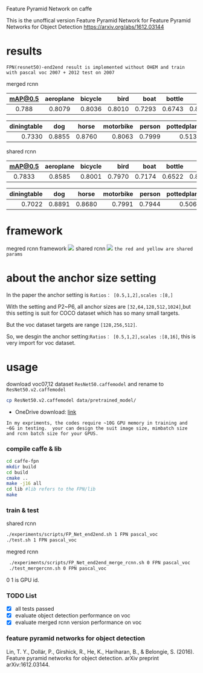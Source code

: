 Feature Pyramid Network on caffe

This is the unoffical version  Feature Pyramid Network for Feature Pyramid Networks for Object Detection https://arxiv.org/abs/1612.03144

# results
`FPN(resnet50)-end2end result is implemented without OHEM and train with pascal voc 2007 + 2012 test on 2007`

merged rcnn

|mAP@0.5|aeroplane|bicycle|bird|boat|bottle|bus|car|cat|chair|cow|
|:--:|:-------:| -----:| --:| --:|-----:|--:|--:|--:|----:|--:|
|0.788|0.8079| 0.8036| 0.8010| 0.7293|0.6743|0.8680|0.8766|0.8967|0.6122|0.8646|

|diningtable|dog |horse|motorbike|person |pottedplant|sheep|sofa|train|tv|
|----------:|:--:|:---:| -------:| -----:| -------:|----:|---:|----:|--:|
|0.7330|0.8855|0.8760| 0.8063| 0.7999| 0.5138|0.7905|0.7755|0.8637|0.7736|


shared rcnn

|mAP@0.5|aeroplane|bicycle|bird|boat|bottle|bus|car|cat|chair|cow|
|:--:|:-------:| -----:| --:| --:|-----:|--:|--:|--:|----:|--:|
|0.7833|0.8585| 0.8001| 0.7970| 0.7174|0.6522|0.8668|0.8768|0.8929|0.5842|0.8658|

|diningtable|dog |horse|motorbike|person |pottedplant|sheep|sofa|train|tv|
|----------:|:--:|:---:| -------:| -----:| -------:|----:|---:|----:|--:|
|0.7022|0.8891|0.8680| 0.7991| 0.7944| 0.5065|0.7896|0.7707|0.8697|0.7653|
# framework
megred rcnn framework
![](merge_rcnn_framework.png)
shared rcnn
![](framework.png)
`the red and yellow are shared params`
# about the anchor size setting
In the paper the anchor setting is `Ratios： [0.5,1,2],scales :[8,]`

With the setting and P2~P6, all anchor sizes are  `[32,64,128,512,1024]`,but this setting is suit for COCO dataset which has so many small targets.

But the voc dataset targets are range `[128,256,512]`.

So, we desgin the anchor setting:`Ratios： [0.5,1,2],scales :[8,16]`, this is very import for voc dataset.

# usage
download  voc07,12 dataset `ResNet50.caffemodel` and rename to `ResNet50.v2.caffemodel`

```bash
cp ResNet50.v2.caffemodel data/pretrained_model/
```
- OneDrive download: [link](https://onedrive.live.com/?authkey=%21AAFW2-FVoxeVRck&id=4006CBB8476FF777%2117887&cid=4006CBB8476FF777)

`In my expriments, the codes require ~10G GPU memory in training and ~6G in testing. 
your can design the suit image size, mimbatch size and rcnn batch size for your GPUS.`
### compile  caffe & lib
```bash
cd caffe-fpn
mkdir build
cd build
cmake ..
make -j16 all
cd lib #lib refers to the FPN/lib
make 
```
### train & test
shared rcnn
```bash
./experiments/scripts/FP_Net_end2end.sh 1 FPN pascal_voc
./test.sh 1 FPN pascal_voc
```
megred rcnn
```bash
 ./experiments/scripts/FP_Net_end2end_merge_rcnn.sh 0 FPN pascal_voc
 ./test_mergercnn.sh 0 FPN pascal_voc
```
0 1 is GPU id.

### TODO List
 - [x] all tests passed
 - [x] evaluate  object detection  performance on voc
 - [x] evaluate merged rcnn version  performance on voc
 
### feature pyramid networks for object detection

Lin, T. Y., Dollár, P., Girshick, R., He, K., Hariharan, B., & Belongie, S. (2016). Feature pyramid networks for object detection. arXiv preprint arXiv:1612.03144.
